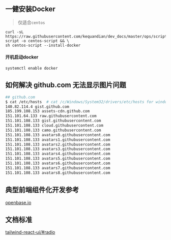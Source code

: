 ## 一健安装Docker
> 仅适合`centos`
```
curl -sL https://raw.githubusercontent.com/kequandian/dev_docs/master/ops/scripts/centos-script -o centos-script && \ 
sh centos-script --install-docker
```
#### 开机启动docker
```
systemctl enable docker
```


## 如何解决 github.com 无法显示图片问题
```sh
## github.com
$ cat /etc/hosts  # cat /c/Windows/System32/drivers/etc/hosts for windows
140.82.114.4 gist.github.com
185.199.108.153 assets-cdn.github.com
151.101.64.133 raw.githubusercontent.com
151.101.108.133 gist.githubusercontent.com
151.101.108.133 cloud.githubusercontent.com
151.101.108.133 camo.githubusercontent.com
151.101.108.133 avatars0.githubusercontent.com
151.101.108.133 avatars1.githubusercontent.com
151.101.108.133 avatars2.githubusercontent.com
151.101.108.133 avatars3.githubusercontent.com
151.101.108.133 avatars4.githubusercontent.com
151.101.108.133 avatars5.githubusercontent.com
151.101.108.133 avatars6.githubusercontent.com
151.101.108.133 avatars7.githubusercontent.com
151.101.108.133 avatars8.githubusercontent.com
```

## 典型前端组件化开发参考
[openbase.io](https://openbase.io)

## 文档标准
[tailwind-react-ui/#radio](https://emortlock.github.io/tailwind-react-ui/)
